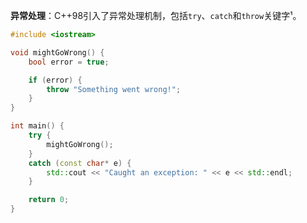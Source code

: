 **异常处理**：C++98引入了异常处理机制，包括`try`、`catch`和`throw`关键字¹。

```cpp
#include <iostream>

void mightGoWrong() {
    bool error = true;

    if (error) {
        throw "Something went wrong!";
    }
}

int main() {
    try {
        mightGoWrong();
    }
    catch (const char* e) {
        std::cout << "Caught an exception: " << e << std::endl;
    }

    return 0;
}
```
